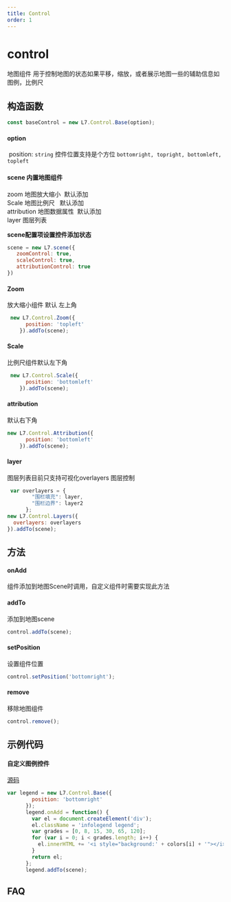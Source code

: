 ```yaml
---
title: Control
order: 1
---
```

# control

地图组件 用于控制地图的状态如果平移，缩放，或者展示地图一些的辅助信息如图例，比例尺


## 构造函数

```javascript
const baseControl = new L7.Control.Base(option);
```


#### option

 position: `string` 控件位置支持是个方位 `bottomright, topright, bottomleft, topleft`


#### scene 内置地图组件
zoom 地图放大缩小  默认添加<br />Scale 地图比例尺   默认添加<br />attribution 地图数据属性  默认添加<br />layer 图层列表

**scene配置项设置控件添加状态**

```javascript
scene = new L7.scene({
   zoomControl: true,
   scaleControl: true,
   attributionControl: true
})
```

#### 

#### Zoom
放大缩小组件 默认 左上角

```javascript
 new L7.Control.Zoom({
      position: 'topleft'
    }).addTo(scene);
```


#### Scale
比例尺组件默认左下角

```javascript
 new L7.Control.Scale({
      position: 'bottomleft'
    }).addTo(scene);
```


#### attribution
默认右下角

```javascript
new L7.Control.Attribution({
      position: 'bottomleft'
    }).addTo(scene);
```


#### layer
图层列表目前只支持可视化overlayers 图层控制

```javascript
 var overlayers = {
        "围栏填充": layer,
        "围栏边界": layer2
      };
new L7.Control.Layers({
  overlayers: overlayers
}).addTo(scene);
```


## 方法

#### onAdd
组件添加到地图Scene时调用，自定义组件时需要实现此方法


#### addTo
添加到地图scene

```javascript
control.addTo(scene);
```


#### setPosition
设置组件位置

```javascript
control.setPosition('bottomright');
```


#### remove
移除地图组件

```javascript
control.remove();
```



## 示例代码


#### 自定义图例控件
[源码](https://antv.alipay.com/zh-cn/l7/1.x/demo/component/extendControl.html)

```javascript
var legend = new L7.Control.Base({
        position: 'bottomright'
      });
      legend.onAdd = function() {
        var el = document.createElement('div');
        el.className = 'infolegend legend';
        var grades = [0, 8, 15, 30, 65, 120];
        for (var i = 0; i < grades.length; i++) {
          el.innerHTML += '<i style="background:' + colors[i] + '"></i> ' + grades[i] + (grades[i + 1] ? '–' + grades[i + 1] + '<br>' : '+');
        }
        return el;
      };
      legend.addTo(scene);

```

## 

## FAQ

